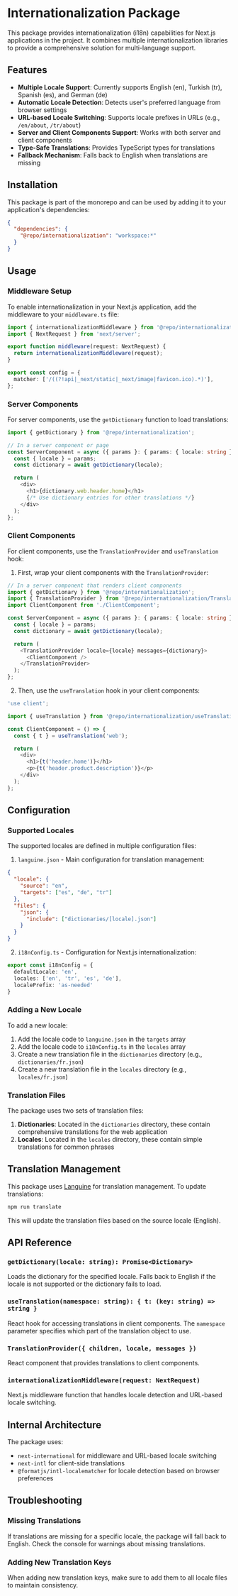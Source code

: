 # Internationalization Package

This package provides internationalization (i18n) capabilities for Next.js applications in the project. It combines multiple internationalization libraries to provide a comprehensive solution for multi-language support.

## Features

- **Multiple Locale Support**: Currently supports English (en), Turkish (tr), Spanish (es), and German (de)
- **Automatic Locale Detection**: Detects user's preferred language from browser settings
- **URL-based Locale Switching**: Supports locale prefixes in URLs (e.g., `/en/about`, `/tr/about`)
- **Server and Client Components Support**: Works with both server and client components
- **Type-Safe Translations**: Provides TypeScript types for translations
- **Fallback Mechanism**: Falls back to English when translations are missing

## Installation

This package is part of the monorepo and can be used by adding it to your application's dependencies:

```json
{
  "dependencies": {
    "@repo/internationalization": "workspace:*"
  }
}
```

## Usage

### Middleware Setup

To enable internationalization in your Next.js application, add the middleware to your `middleware.ts` file:

```typescript
import { internationalizationMiddleware } from '@repo/internationalization/middleware';
import { NextRequest } from 'next/server';

export function middleware(request: NextRequest) {
  return internationalizationMiddleware(request);
}

export const config = {
  matcher: ['/((?!api|_next/static|_next/image|favicon.ico).*)'],
};
```

### Server Components

For server components, use the `getDictionary` function to load translations:

```typescript
import { getDictionary } from '@repo/internationalization';

// In a server component or page
const ServerComponent = async ({ params }: { params: { locale: string } }) => {
  const { locale } = params;
  const dictionary = await getDictionary(locale);

  return (
    <div>
      <h1>{dictionary.web.header.home}</h1>
      {/* Use dictionary entries for other translations */}
    </div>
  );
};
```

### Client Components

For client components, use the `TranslationProvider` and `useTranslation` hook:

1. First, wrap your client components with the `TranslationProvider`:

```typescript
// In a server component that renders client components
import { getDictionary } from '@repo/internationalization';
import { TranslationProvider } from '@repo/internationalization/TranslationProvider';
import ClientComponent from './ClientComponent';

const ServerComponent = async ({ params }: { params: { locale: string } }) => {
  const { locale } = params;
  const dictionary = await getDictionary(locale);

  return (
    <TranslationProvider locale={locale} messages={dictionary}>
      <ClientComponent />
    </TranslationProvider>
  );
};
```

2. Then, use the `useTranslation` hook in your client components:

```typescript
'use client';

import { useTranslation } from '@repo/internationalization/useTranslation';

const ClientComponent = () => {
  const { t } = useTranslation('web');

  return (
    <div>
      <h1>{t('header.home')}</h1>
      <p>{t('header.product.description')}</p>
    </div>
  );
};
```

## Configuration

### Supported Locales

The supported locales are defined in multiple configuration files:

1. `languine.json` - Main configuration for translation management:
```json
{
  "locale": {
    "source": "en",
    "targets": ["es", "de", "tr"]
  },
  "files": {
    "json": {
      "include": ["dictionaries/[locale].json"]
    }
  }
}
```

2. `i18nConfig.ts` - Configuration for Next.js internationalization:
```typescript
export const i18nConfig = {
  defaultLocale: 'en',
  locales: ['en', 'tr', 'es', 'de'],
  localePrefix: 'as-needed'
}
```

### Adding a New Locale

To add a new locale:

1. Add the locale code to `languine.json` in the `targets` array
2. Add the locale code to `i18nConfig.ts` in the `locales` array
3. Create a new translation file in the `dictionaries` directory (e.g., `dictionaries/fr.json`)
4. Create a new translation file in the `locales` directory (e.g., `locales/fr.json`)

### Translation Files

The package uses two sets of translation files:

1. **Dictionaries**: Located in the `dictionaries` directory, these contain comprehensive translations for the web application
2. **Locales**: Located in the `locales` directory, these contain simple translations for common phrases

## Translation Management

This package uses [Languine](https://github.com/inlang/languine) for translation management. To update translations:

```bash
npm run translate
```

This will update the translation files based on the source locale (English).

## API Reference

### `getDictionary(locale: string): Promise<Dictionary>`

Loads the dictionary for the specified locale. Falls back to English if the locale is not supported or the dictionary fails to load.

### `useTranslation(namespace: string): { t: (key: string) => string }`

React hook for accessing translations in client components. The `namespace` parameter specifies which part of the translation object to use.

### `TranslationProvider({ children, locale, messages })`

React component that provides translations to client components.

### `internationalizationMiddleware(request: NextRequest)`

Next.js middleware function that handles locale detection and URL-based locale switching.

## Internal Architecture

The package uses:

- `next-international` for middleware and URL-based locale switching
- `next-intl` for client-side translations
- `@formatjs/intl-localematcher` for locale detection based on browser preferences

## Troubleshooting

### Missing Translations

If translations are missing for a specific locale, the package will fall back to English. Check the console for warnings about missing translations.

### Adding New Translation Keys

When adding new translation keys, make sure to add them to all locale files to maintain consistency.
